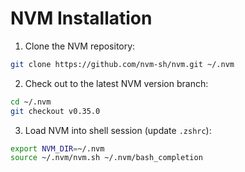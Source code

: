 NVM Installation
================

1. Clone the NVM repository:

```sh
git clone https://github.com/nvm-sh/nvm.git ~/.nvm
```

2. Check out to the latest NVM version branch:

```sh
cd ~/.nvm
git checkout v0.35.0
```

3. Load NVM into shell session (update `.zshrc`):

```sh
export NVM_DIR=~/.nvm
source ~/.nvm/nvm.sh ~/.nvm/bash_completion
```
